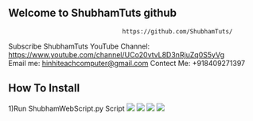 ## Welcome to ShubhamTuts github  

                                    https://github.com/ShubhamTuts/
  
  Subscribe ShubhamTuts YouTube Channel: https://www.youtube.com/channel/UCo20vtvL8D3nRjuZq0S5yVg                             
  Email me: hinhiteachcomputer@gmail.com
  Contect Me: +918409271397

## How To Install
    
   1)Run ShubhamWebScript.py Script
     <img src=https://i.imgur.com/K0IzafE.png>
     <img src=https://i.imgur.com/dOkgbSi.png>
     <img src=https://i.imgur.com/9dwmzKB.png>
     <img src=https://i.imgur.com/8Mn21n2.png>
